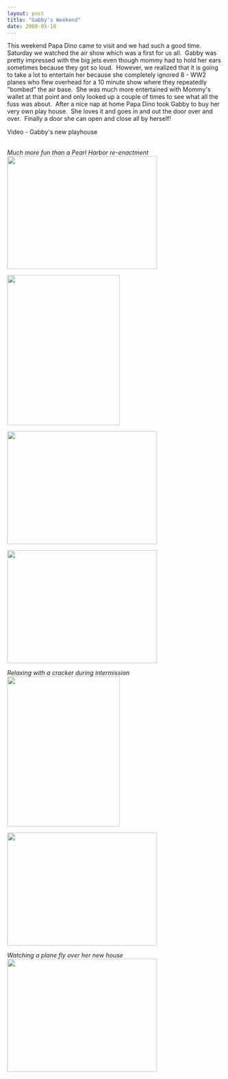 ```yaml
---
layout: post
title: "Gabby's Weekend"
date: 2008-05-18
---
```


<p>This weekend Papa Dino came to visit and we had such a good time.  Saturday we watched the air show which was a first for us all.  Gabby was pretty impressed with the big jets even though mommy had to hold her ears sometimes because they got so loud.  However, we realized that it is going to take a lot to entertain her because she completely ignored 8 - WW2 planes who flew overhead for a 10 minute show where they repeatedly "bombed" the air base.  She was much more entertained with Mommy's wallet at that point and only looked up a couple of times to see what all the fuss was about.  After a nice nap at home Papa Dino took Gabby to buy her very own play house.  She loves it and goes in and out the door over and over.  Finally a door she can open and close all by herself!  </p>
<div id="Playhouse">Video - Gabby's new playhouse</div>
<script type="text/javascript"> var so = new SWFObject("http://i170.photobucket.com/player.swf?file=http://vid170.photobucket.com/albums/u252/mjpalad/P1020792.flv", "Playhouse", "430", "389", "8", "#EDEBDA"); so.write("Playhouse"); </script>
<br/>
<p><em>Much more fun than a Pearl Harbor re-enactment<br/>
</em><img height="263" alt="" src="http://www.thepaladinos.com/Portals/thepaladinos/Blog/Files/1/94/P1020760 (Custom).JPG " width="350"/></p>
<p><img height="350" alt="" src="http://www.thepaladinos.com/Portals/thepaladinos/Blog/Files/1/94/P1020749 (Custom).JPG " width="263"/></p>
<p><img height="263" alt="" src="http://www.thepaladinos.com/Portals/thepaladinos/Blog/Files/1/94/P1020761 (Custom).JPG " width="350"/></p>
<p><img height="263" alt="" src="http://www.thepaladinos.com/Portals/thepaladinos/Blog/Files/1/94/P1020754 (Custom).JPG " width="350"/></p>
<p><em>Relaxing with a cracker during intermission<br/>
</em><img height="350" alt="" src="http://www.thepaladinos.com/Portals/thepaladinos/Blog/Files/1/94/P1020770 (Custom).JPG " width="263"/></p>
<p><img height="263" alt="" src="http://www.thepaladinos.com/Portals/thepaladinos/Blog/Files/1/94/P1020782 (Custom).JPG " width="350"/></p>
<p><em>Watching a plane fly over her new house<br/>
</em><img height="263" alt="" src="http://www.thepaladinos.com/Portals/thepaladinos/Blog/Files/1/94/P1020790 (Custom).JPG " width="350"/></p>
